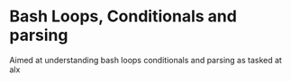 # Bash Loops, Conditionals and parsing

Aimed at understanding bash loops conditionals and parsing as tasked at alx

